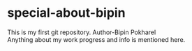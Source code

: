 # special-about-bipin
This is my first git repository.
Author-Bipin Pokharel
<br>
Anything about my work progress and info is mentioned here. 
